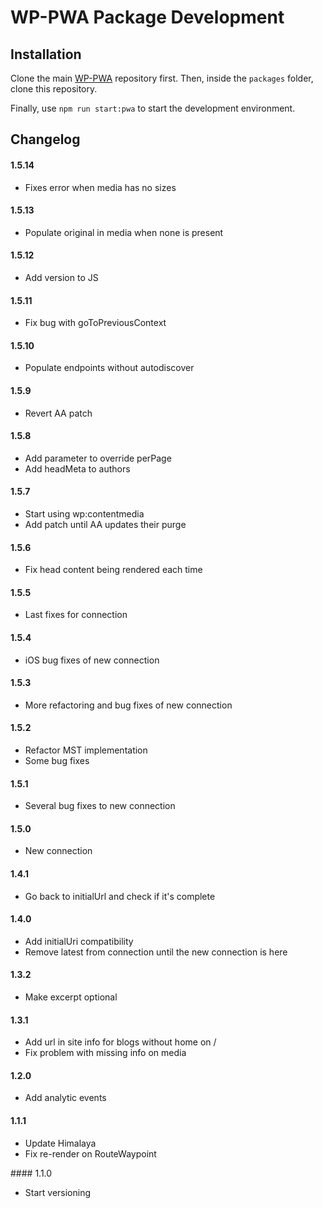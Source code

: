 # WP-PWA Package Development

## Installation

Clone the main [WP-PWA](https://github.com/wp-pwa/wp-pwa) repository first. Then, inside the `packages` folder, clone this repository.

Finally, use `npm run start:pwa` to start the development environment.

## Changelog

#### 1.5.14

- Fixes error when media has no sizes

#### 1.5.13

- Populate original in media when none is present

#### 1.5.12

- Add version to JS

#### 1.5.11

- Fix bug with goToPreviousContext

#### 1.5.10

- Populate endpoints without autodiscover

#### 1.5.9

- Revert AA patch

#### 1.5.8

- Add parameter to override perPage
- Add headMeta to authors

#### 1.5.7

- Start using wp:contentmedia
- Add patch until AA updates their purge

#### 1.5.6

- Fix head content being rendered each time

#### 1.5.5

- Last fixes for connection


#### 1.5.4

- iOS bug fixes of new connection

#### 1.5.3

- More refactoring and bug fixes of new connection

#### 1.5.2

- Refactor MST implementation
- Some bug fixes

#### 1.5.1

- Several bug fixes to new connection

#### 1.5.0

- New connection

#### 1.4.1

- Go back to initialUrl and check if it's complete

#### 1.4.0

- Add initialUri compatibility
- Remove latest from connection until the new connection is here

#### 1.3.2

- Make excerpt optional

#### 1.3.1

- Add url in site info for blogs without home on /
- Fix problem with missing info on media

#### 1.2.0

- Add analytic events

#### 1.1.1

- Update Himalaya
- Fix re-render on RouteWaypoint

#### 1.1.0
- Start versioning
